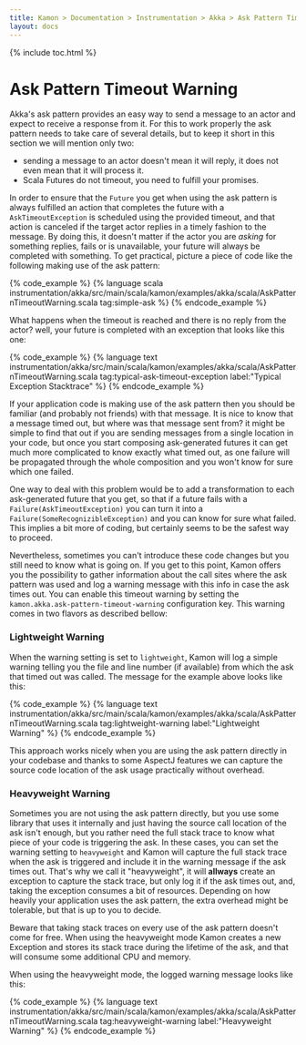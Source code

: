 ```yaml
---
title: Kamon > Documentation > Instrumentation > Akka > Ask Pattern Timeout Warning
layout: docs
---
```


{% include toc.html %}

Ask Pattern Timeout Warning
===========================

Akka's ask pattern provides an easy way to send a message to an actor and expect to receive a response from it. For this
to work properly the ask pattern needs to take care of several details, but to keep it short in this section we will
mention only two:

- sending a message to an actor doesn't mean it will reply, it does not even mean that it will process it.
- Scala Futures do not timeout, you need to fulfill your promises.

In order to ensure that the `Future` you get when using the ask pattern is always fulfilled an action that completes the
future with a `AskTimeoutException` is scheduled using the provided timeout, and that action is canceled if the target
actor replies in a timely fashion to the message. By doing this, it doesn't matter if the actor you are _asking_ for
something replies, fails or is unavailable, your future will always be completed with something. To get practical, picture
a piece of code like the following making use of the ask pattern:

{% code_example %}
{%   language scala instrumentation/akka/src/main/scala/kamon/examples/akka/scala/AskPatternTimeoutWarning.scala tag:simple-ask %}
{% endcode_example %}

What happens when the timeout is reached and there is no reply from the actor? well, your future is completed with an exception that looks
like this one:

{% code_example %}
{%   language text instrumentation/akka/src/main/scala/kamon/examples/akka/scala/AskPatternTimeoutWarning.scala tag:typical-ask-timeout-exception label:"Typical Exception Stacktrace" %}
{% endcode_example %}

If your application code is making use of the ask pattern then you should be familiar (and probably not friends) with
that message. It is nice to know that a message timed out, but where was that message sent from? it might be simple to
find that out if you are sending messages from a single location in your code, but once you start composing
ask-generated futures it can get much more complicated to know exactly what timed out, as one failure will be propagated
through the whole composition and you won't know for sure which one failed.

One way to deal with this problem would be to add a transformation to each ask-generated future that you get, so that if
a future fails with a `Failure(AskTimeoutException)` you can turn it into a `Failure(SomeRecognizibleException)` and you
can know for sure what failed. This implies a bit more of coding, but certainly seems to be the safest way to proceed.

Nevertheless, sometimes you can't introduce these code changes but you still need to know what is going on. If you get
to this point, Kamon offers you the possibility to gather information about the call sites where the ask pattern was
used and log a warning message with this info in case the ask times out. You can enable this timeout warning by setting
the `kamon.akka.ask-pattern-timeout-warning` configuration key. This warning comes in two flavors as described bellow:


### Lightweight Warning ###

When the warning setting is set to `lightweight`, Kamon will log a simple warning telling you the file and line number
(if available) from which the ask that timed out was called. The message for the example above looks like this:

{% code_example %}
{%   language text instrumentation/akka/src/main/scala/kamon/examples/akka/scala/AskPatternTimeoutWarning.scala tag:lightweight-warning label:"Lightweight Warning" %}
{% endcode_example %}

This approach works nicely when you are using the ask pattern directly in your codebase and thanks to some AspectJ features
we can capture the source code location of the ask usage practically without overhead.


### Heavyweight Warning ###

Sometimes you are not using the ask pattern directly, but you use some library that uses it internally and just having
the source call location of the ask isn't enough, but you rather need the full stack trace to know what piece of your
code is triggering the ask. In these cases, you can set the warning setting to `heavyweight` and Kamon will capture the
full stack trace when the ask is triggered and include it in the warning message if the ask times out. That's why we
call it "heavyweight", it will __allways__ create an exception to capture the stack trace, but only log it if the ask
times out, and, taking the exception consumes a bit of resources. Depending on how heavily your application uses the ask
pattern, the extra overhead might be tolerable, but that is up to you to decide.

<p class="alert alert-warning">
Beware that taking stack traces on every use of the ask pattern doesn't come for free. When using the heavyweight mode
Kamon creates a new Exception and stores its stack trace during the lifetime of the ask, and that will consume some
additional CPU and memory.
</p>

When using the heavyweight mode, the logged warning message looks like this:

{% code_example %}
{%   language text instrumentation/akka/src/main/scala/kamon/examples/akka/scala/AskPatternTimeoutWarning.scala tag:heavyweight-warning label:"Heavyweight Warning" %}
{% endcode_example %}


[ask pattern]: http://doc.akka.io/docs/akka/snapshot/scala/actors.html
